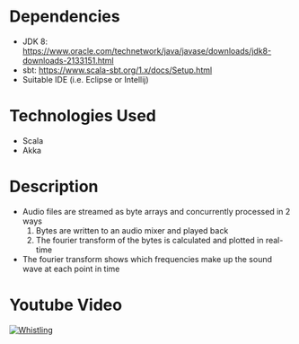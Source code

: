 # Dependencies
* JDK 8: https://www.oracle.com/technetwork/java/javase/downloads/jdk8-downloads-2133151.html
* sbt: https://www.scala-sbt.org/1.x/docs/Setup.html
* Suitable IDE (i.e. Eclipse or Intellij)

# Technologies Used
* Scala
* Akka

# Description
* Audio files are streamed as byte arrays and concurrently processed in 2 ways
  1. Bytes are written to an audio mixer and played back
  2. The fourier transform of the bytes is calculated and plotted in real-time
* The fourier transform shows which frequencies make up the sound wave at each point in time

# Youtube Video
[![Whistling](https://img.youtube.com/vi/8S3herpSUmk/0.jpg)](https://www.youtube.com/watch?v=8S3herpSUmk)
